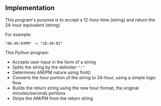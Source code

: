 ## Implementation
This program's purpose is to accept a 12-hour time (string) and return the 24-hour equivalent (string)

For example:
```
"06:40:03PM" -> "18:40:03"
```

This Python program:
* Accepts user input in the form of a string
* Splits the string by the delimiter `":"`
* Determines AM/PM nature using find()
* Converts the hour portion of the string to 24-hour, using a simple logic flow
* Builds the return string using the new hour format, the original minutes/seconds portions
* Strips the AM/PM from the return string
